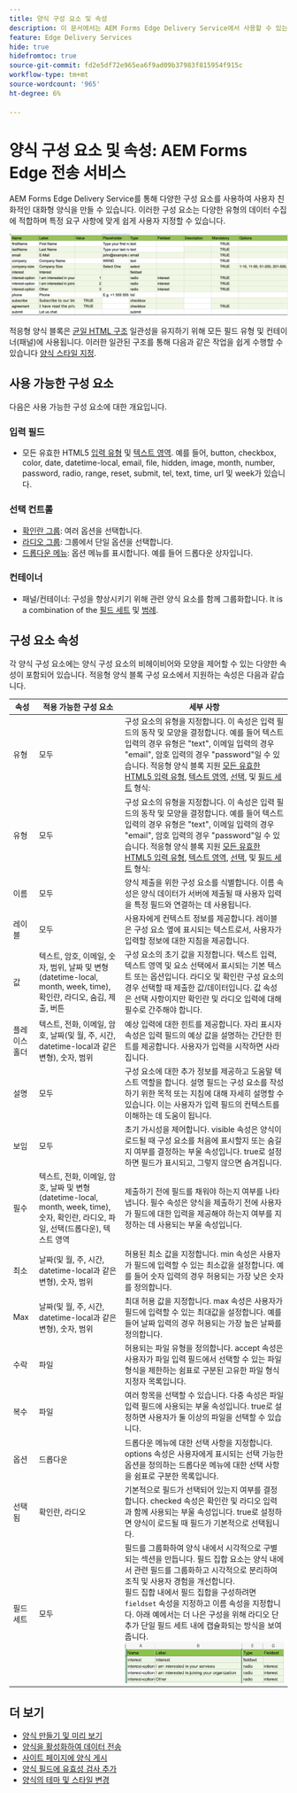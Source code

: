```yaml
---
title: 양식 구성 요소 및 속성
description: 이 문서에서는 AEM Forms Edge Delivery Service에서 사용할 수 있는 양식 구성 요소 및 해당 속성에 대한 개요를 제공합니다.
feature: Edge Delivery Services
hide: true
hidefromtoc: true
source-git-commit: fd2e5df72e965ea6f9ad09b37983f815954f915c
workflow-type: tm+mt
source-wordcount: '965'
ht-degree: 6%

---
```



# 양식 구성 요소 및 속성: AEM Forms Edge 전송 서비스

AEM Forms Edge Delivery Service를 통해 다양한 구성 요소를 사용하여 사용자 친화적인 대화형 양식을 만들 수 있습니다. 이러한 구성 요소는 다양한 유형의 데이터 수집에 적합하며 특정 요구 사항에 맞게 쉽게 사용자 지정할 수 있습니다.


![일부 구성 요소 및 속성이 있는 샘플 스프레드시트](/help/edge/assets/sample-form-in-spreadsheet.png)

적응형 양식 블록은 [균일 HTML 구조](/help/edge/docs/forms/style-theme-forms.md) 일관성을 유지하기 위해 모든 필드 유형 및 컨테이너(패널)에 사용됩니다. 이러한 일관된 구조를 통해 다음과 같은 작업을 쉽게 수행할 수 있습니다 [양식 스타일 지정](/help/edge/docs/forms/style-theme-forms.md).

## 사용 가능한 구성 요소

다음은 사용 가능한 구성 요소에 대한 개요입니다.

### 입력 필드

- 모든 유효한 HTML5 [입력 유형](https://developer.mozilla.org/en-US/docs/Web/HTML/Element/input#input_types) 및 [텍스트 영역](https://developer.mozilla.org/en-US/docs/Web/HTML/Element/textarea). 예를 들어, button, checkbox, color, date, datetime-local, email, file, hidden, image, month, number, password, radio, range, reset, submit, tel, text, time, url 및 week가 있습니다.

### 선택 컨트롤

- [확인란 그룹](https://developer.mozilla.org/en-US/docs/Web/HTML/Element/input/checkbox): 여러 옵션을 선택합니다.
- [라디오 그룹](https://developer.mozilla.org/en-US/docs/Web/HTML/Element/input/radio): 그룹에서 단일 옵션을 선택합니다.
- [드롭다운 메뉴](https://developer.mozilla.org/en-US/docs/Web/HTML/Element/select): 옵션 메뉴를 표시합니다. 예를 들어 드롭다운 상자입니다.

### 컨테이너

- 패널/컨테이너: 구성을 향상시키기 위해 관련 양식 요소를 함께 그룹화합니다. It is a combination of the [필드 세트](https://developer.mozilla.org/en-US/docs/Web/HTML/Element/fieldset) 및 [범례](https://developer.mozilla.org/en-US/docs/Web/HTML/Element/legend).






## 구성 요소 속성

각 양식 구성 요소에는 양식 구성 요소의 비헤이비어와 모양을 제어할 수 있는 다양한 속성이 포함되어 있습니다. 적응형 양식 블록 구성 요소에서 지원하는 속성은 다음과 같습니다.


| 속성 | 적용 가능한 구성 요소 | 세부 사항 |
|--------------|------------------------------|----------------------------------------------------------------------|
| 유형 | 모두 | 구성 요소의 유형을 지정합니다. 이 속성은 입력 필드의 동작 및 모양을 결정합니다. 예를 들어 텍스트 입력의 경우 유형은 &quot;text&quot;, 이메일 입력의 경우 &quot;email&quot;, 암호 입력의 경우 &quot;password&quot;일 수 있습니다. 적응형 양식 블록 지원  <a href="https://developer.mozilla.org/en-US/docs/Web/HTML/Element/input#input_types">모든 유효한 HTML5 입력 유형</a>, <a href="https://developer.mozilla.org/en-US/docs/Web/HTML/Element/textarea">텍스트 영역</a>, <a href="https://developer.mozilla.org/en-US/docs/Web/HTML/Element/select">선택</a>, 및 <a href="https://developer.mozilla.org/en-US/docs/Web/HTML/Element/fieldset">필드 세트</a> 형식: |
| 유형 | 모두 | 구성 요소의 유형을 지정합니다. 이 속성은 입력 필드의 동작 및 모양을 결정합니다. 예를 들어 텍스트 입력의 경우 유형은 &quot;text&quot;, 이메일 입력의 경우 &quot;email&quot;, 암호 입력의 경우 &quot;password&quot;일 수 있습니다. 적응형 양식 블록 지원  <a href="https://developer.mozilla.org/en-US/docs/Web/HTML/Element/input#input_types">모든 유효한 HTML5 입력 유형</a>, <a href="https://developer.mozilla.org/en-US/docs/Web/HTML/Element/textarea">텍스트 영역</a>, <a href="https://developer.mozilla.org/en-US/docs/Web/HTML/Element/select">선택</a>, 및 <a href="https://developer.mozilla.org/en-US/docs/Web/HTML/Element/fieldset">필드 세트</a> 형식: |
| 이름 | 모두 | 양식 제출을 위한 구성 요소를 식별합니다. 이름 속성은 양식 데이터가 서버에 제출될 때 사용자 입력을 특정 필드와 연결하는 데 사용됩니다. |
| 레이블 | 모두 | 사용자에게 컨텍스트 정보를 제공합니다. 레이블은 구성 요소 옆에 표시되는 텍스트로서, 사용자가 입력할 정보에 대한 지침을 제공합니다. |
| 값 | 텍스트, 암호, 이메일, 숫자, 범위, 날짜 및 변형(datetime-local, month, week, time), 확인란, 라디오, 숨김, 제출, 버튼 | 구성 요소의 초기 값을 지정합니다. 텍스트 입력, 텍스트 영역 및 요소 선택에서 표시되는 기본 텍스트 또는 옵션입니다. 라디오 및 확인란 구성 요소의 경우 선택할 때 제출한 값/데이터입니다. 값 속성은 선택 사항이지만 확인란 및 라디오 입력에 대해 필수로 간주해야 합니다. |
| 플레이스홀더 | 텍스트, 전화, 이메일, 암호, 날짜(및 월, 주, 시간, datetime-local과 같은 변형), 숫자, 범위 | 예상 입력에 대한 힌트를 제공합니다. 자리 표시자 속성은 입력 필드의 예상 값을 설명하는 간단한 힌트를 제공합니다. 사용자가 입력을 시작하면 사라집니다. |
| 설명 | 모두 | 구성 요소에 대한 추가 정보를 제공하고 도움말 텍스트 역할을 합니다. 설명 필드는 구성 요소를 작성하기 위한 목적 또는 지침에 대해 자세히 설명할 수 있습니다. 이는 사용자가 입력 필드의 컨텍스트를 이해하는 데 도움이 됩니다. |
| 보임 | 모두 | 초기 가시성을 제어합니다. visible 속성은 양식이 로드될 때 구성 요소를 처음에 표시할지 또는 숨길지 여부를 결정하는 부울 속성입니다. true로 설정하면 필드가 표시되고, 그렇지 않으면 숨겨집니다. |
| 필수 | 텍스트, 전화, 이메일, 암호, 날짜 및 변형(datetime-local, month, week, time), 숫자, 확인란, 라디오, 파일, 선택(드롭다운), 텍스트 영역 | 제출하기 전에 필드를 채워야 하는지 여부를 나타냅니다. 필수 속성은 양식을 제출하기 전에 사용자가 필드에 대한 입력을 제공해야 하는지 여부를 지정하는 데 사용되는 부울 속성입니다. |
| 최소 | 날짜(및 월, 주, 시간, datetime-local과 같은 변형), 숫자, 범위 | 허용된 최소 값을 지정합니다. min 속성은 사용자가 필드에 입력할 수 있는 최소값을 설정합니다. 예를 들어 숫자 입력의 경우 허용되는 가장 낮은 숫자를 정의합니다. |
| Max | 날짜(및 월, 주, 시간, datetime-local과 같은 변형), 숫자, 범위 | 최대 허용 값을 지정합니다. max 속성은 사용자가 필드에 입력할 수 있는 최대값을 설정합니다. 예를 들어 날짜 입력의 경우 허용되는 가장 높은 날짜를 정의합니다. |
| 수락 | 파일 | 허용되는 파일 유형을 정의합니다. accept 속성은 사용자가 파일 입력 필드에서 선택할 수 있는 파일 형식을 제한하는 쉼표로 구분된 고유한 파일 형식 지정자 목록입니다. |
| 복수 | 파일 | 여러 항목을 선택할 수 있습니다. 다중 속성은 파일 입력 필드에 사용되는 부울 속성입니다. true로 설정하면 사용자가 둘 이상의 파일을 선택할 수 있습니다. |
| 옵션 | 드롭다운 | 드롭다운 메뉴에 대한 선택 사항을 지정합니다. options 속성은 사용자에게 표시되는 선택 가능한 옵션을 정의하는 드롭다운 메뉴에 대한 선택 사항을 쉼표로 구분한 목록입니다. |
| 선택됨 | 확인란, 라디오 | 기본적으로 필드가 선택되어 있는지 여부를 결정합니다. checked 속성은 확인란 및 라디오 입력과 함께 사용되는 부울 속성입니다. true로 설정하면 양식이 로드될 때 필드가 기본적으로 선택됩니다. |
| 필드 세트 | 모두 | 필드를 그룹화하여 양식 내에서 시각적으로 구별되는 섹션을 만듭니다. 필드 집합 요소는 양식 내에서 관련 필드를 그룹화하고 시각적으로 분리하여 조직 및 사용자 경험을 개선합니다. </br> 필드 집합 내에서 필드 집합을 구성하려면 `fieldset` 속성을 지정하고 이름 속성을 지정합니다. 아래 예에서는 더 나은 구성을 위해 라디오 단추가 단일 필드 세트 내에 캡슐화되는 방식을 보여 줍니다. ![필드 집합 예](/help/edge/assets/fieldset-example.png) |



<!--

## Supported HTML 5 input types in Adaptive Form Block

The Adaptive Form Block supports a range of HTML 5 input types, and it also seamlessly renders forms created with AEM core components.
Here is the table which outlines how core components correspond to their HTML-5 input types in Edge Delivery:
<table>
 <tbody>
  <tr>
   <td><b>Core Components</b> </td>
   <td><b>HTML 5 input type</b> </td>
   <td><b>Details</b></td>
  </tr>
  <tr>
   <td><a href ="https://experienceleague.adobe.com/docs/experience-manager-core-components/using/adaptive-forms/adaptive-forms-components/form-container.html">Form Container</a></td>
   <td><a href ="https://developer.mozilla.org/en-US/docs/Web/HTML/Element/input#form">form </td>
   <td> Create a form to capture user inputs.
   </td>
  </tr>
  <tr>
   <td><a herf="https://experienceleague.adobe.com/docs/experience-manager-core-components/using/adaptive-forms/adaptive-forms-components/text-input.html">Text Input</a></td>
   <td><a href ="https://developer.mozilla.org/en-US/docs/Web/HTML/Element/input/text">text</a></td>
   <td> Defines a single-line text input field. </td>
  </tr>
  <tr>
   <td><a href = "https://experienceleague.adobe.com/docs/experience-manager-core-components/using/adaptive-forms/adaptive-forms-components/number-input.html">Number Input</a></td>
   <td><a href = "https://developer.mozilla.org/en-US/docs/Web/HTML/Element/input/number">number</a></td>
   <td>Lets user  enter a number input. You can also add built-in validation to reject non-numerical inputs. Lets user  enter a number input. You can also add built-in validation to reject non-numerical inputs. Initially, the input field is displayed as a number input. If a user applies a display pattern, it changes to text to allow the author to apply number formatting, since HTML 5 lacks support for display patterns. However, when the user clicks it, it returns to typing numbers.</td>
  </tr>
  <tr>
   <td><a href ="https://experienceleague.adobe.com/docs/experience-manager-core-components/using/adaptive-forms/adaptive-forms-components/date-picker.html">Date Picker</a></td>
   <td><a href = "https://developer.mozilla.org/en-US/docs/Web/HTML/Element/input/date">date </a></td>
   <td> Create an input field for entering a date. You have the option to input the date either through a text box, which validates the entry, or through a dedicated date picker interface. Initially, the native date input field is displayed. If a user applies a display pattern, it changes to text to allow the user to apply formatting, since HTML 5 lacks support for display patterns. However, when the user clicks it, it returns to typing a date.</td>
  </tr>
  <tr>
   <td><a href ="https://experienceleague.adobe.com/docs/experience-manager-core-components/using/adaptive-forms/adaptive-forms-components/file-attachment.html">File Attachment</a></td>
   <td><a href ="https://developer.mozilla.org/en-US/docs/Web/HTML/Element/input/file">file</a></td>
   <td> Allows user to choose one or more files from the device storage. It supports enhanced file input validations, such as accepted file types, file size restrictions, and minimum/maximum file selection limits. </td>
  </tr>
  <tr>
   <td><a href ="https://experienceleague.adobe.com/docs/experience-manager-core-components/using/adaptive-forms/adaptive-forms-components/drop-down.html"> Dropdown List</a></td>
   <td><a href ="https://developer.mozilla.org/en-US/docs/Web/HTML/Element/select">select</a></td>
   <td> Allows users to select one or more options from a list of predefined options. The options can be of type String, Number, or Boolean.</td>
  </tr>
  <tr>
   <td><a href ="https://experienceleague.adobe.com/docs/experience-manager-core-components/using/adaptive-forms/adaptive-forms-components/checkbox-group.html">Checkbox Group</a></td>
   <td><a href ="https://developer.mozilla.org/en-US/docs/Web/HTML/Element/input/checkbox">multiple checkbox</a></td>
   <td> Allow users to select one or more options from a list. Multiple checkboxes are generated with identical names, each corresponding to an item in the enum. </td>
  </tr>
  <tr>
   <td><a href ="https://experienceleague.adobe.com/docs/experience-manager-core-components/using/adaptive-forms/adaptive-forms-components/radio-button.html">Radio Button Group</td>
   <td><a href ="https://developer.mozilla.org/en-US/docs/Web/HTML/Element/input/radio">multiple radio</a></td>
   <td> Allows a user to select one option from a group of related options. Multiple radio buttons are generated with identical names, each corresponding to an item in the enum.</td>
  </tr>
  <tr>
   <td><a href ="https://experienceleague.adobe.com/docs/experience-manager-core-components/using/adaptive-forms/adaptive-forms-components/button.html">Button</td>
   <td><a href ="https://developer.mozilla.org/en-US/docs/Web/HTML/Element/input/button">button</a></td>
   <td>A UI element that allows users to trigger an action when clicked. </td>
  </tr>
  <tr>
   <td><a href =""https://experienceleague.adobe.com/docs/experience-manager-core-components/using/adaptive-forms/adaptive-forms-components/panel-container.html">Panel</a></td>
   <td><a href ="https://developer.mozilla.org/en-US/docs/Web/HTML/Element/fieldset">fieldset with legend</a></td>
   <td> Group sections within a form, where a nested *legend* element adds a caption for the form.</td>
  </tr>
   <tr>
   <td><a href ="https://experienceleague.adobe.com/docs/experience-manager-core-components/using/adaptive-forms/adaptive-forms-components/wizard.html">Wizard</a></td>
   <td><a href ="https://developer.mozilla.org/en-US/docs/Web/HTML/Element/fieldset">fieldset</a></td>
   <td>Groups related sections within a form. It also controls the arrangement, supporting display options for positioning them at the top or at the left side. </td>
  </tr>
    <tr>
   <td><a href ="https://experienceleague.adobe.com/docs/experience-manager-core-components/using/adaptive-forms/adaptive-forms-components/text.html">Text</a></td>
   <td><a href ="https://developer.mozilla.org/en-US/docs/Web/HTML/Element/p">p</a></td>
   <td>A p tag marks a paragraph. In visual content, paragraphs are chunks of text separated by blank lines or an indented first line</td>
  </tr>
     <tr>
   <td><a href ="https://experienceleague.adobe.com/docs/experience-manager-core-components/using/adaptive-forms/adaptive-forms-components/submit-button.html">Submit button</td>
   <td><a href ="https://developer.mozilla.org/en-US/docs/Web/HTML/Element/input/submit">submit</a></td>
   <td> A UI element that enables users to submit a form to the server upon clicking. If a user adds a submit rule to a button, it functions as the submit button. </td>
  </tr>
     <tr>
   <td><a href = "https://experienceleague.adobe.com/docs/experience-manager-core-components/using/adaptive-forms/adaptive-forms-components/reset-button.html">Reset button</a></td>
   <td><a href ="https://developer.mozilla.org/en-US/docs/Web/HTML/Element/input/reset">reset</a></td>
   <td>A UI element that resets a form upon clicking. If a user adds a reset rule to a button, it functions as the reset button. </td>
  </tr>
    <tr>
   <td><a href ="https://experienceleague.adobe.com/docs/experience-manager-core-components/using/adaptive-forms/adaptive-forms-components/email-input.html">Email Input</td>
   <td><a href ="https://developer.mozilla.org/en-US/docs/Web/HTML/Element/input/email">email</a></td>
   <td> Allows the user to enter and edit an email address. If the user adds the multiple attributes, a list of email addresses can be added or edited.</td>
  </tr>
   <tr>
   <td><a href ="https://experienceleague.adobe.com/docs/experience-manager-core-components/using/adaptive-forms/adaptive-forms-components/telephone-input.html">Telephone Input</a></td>
   <td><a href ="https://developer.mozilla.org/en-US/docs/Web/HTML/Element/input/tel">tel</a></td>
   <td>Allows user to enter and edit a telephone number.</td>
  </tr>
   <tr>
   <td><a href ="https://experienceleague.adobe.com/docs/experience-manager-core-components/using/adaptive-forms/adaptive-forms-components/header.html">Header</td>
   <td><a href = "https://developer.mozilla.org/en-US/docs/Web/HTML/Element/header"> header</a></td>
   <td>It includes introductory content, typically a group of introductory or navigational aids. It is supported outside Form container. </td>
  </tr>
  <tr>
   <td><a href ="https://experienceleague.adobe.com/docs/experience-manager-core-components/using/adaptive-forms/adaptive-forms-components/footer.html">Footer</td>
   <td><a href = "https://developer.mozilla.org/en-US/docs/Web/HTML/Element/footer">footer</a></td>
   <td> Contains information such as copyright data or links to related documents. It is supported outside Form container.</td>
  </tr>
  <tr>
   <td><a href = "https://experienceleague.adobe.com/docs/experience-manager-core-components/using/adaptive-forms/adaptive-forms-components/accordion.html">Accordion<a></td>
   <td><i>Not yet supported in Adaptive Form Block</i></td>
   <td> Allows user to create expandable and collapsible sections in a form. </td>
  </tr>
  <tr>
   <td><a href ="https://experienceleague.adobe.com/docs/experience-manager-core-components/using/adaptive-forms/adaptive-forms-components/horizontal-tabs.html">Horizontal tabs</a></td>
   <td><i>Not yet supported in Adaptive Form Block</i></td>
   <td>Organizes multiple sections of a form into separate tabs which are displayed horizontally.</td>
  </tr>
  <tr>
   <td><a href = "https://experienceleague.adobe.com/docs/experience-manager-core-components/using/adaptive-forms/adaptive-forms-components/image.html">Image</a></td>
   <td><i>Not yet supported in Adaptive Form Block</i></td>
   <td> Allows user to include images in a form.</td>
  </tr><tr>
   <td><a href ="https://experienceleague.adobe.com/docs/experience-manager-core-components/using/adaptive-forms/adaptive-forms-components/title.html">Title</a></td>
   <td><i>Not yet supported in Adaptive Form Block</i></td>
   <td> Refers to the text that appears at the top of the form. </td>
  </tr>
  <tr>
   <td><a href = "https://experienceleague.adobe.com/docs/experience-manager-core-components/using/adaptive-forms/adaptive-forms-components/submit-button.html">Switch</td>
   <td><i>Not yet supported in Adaptive Form Block</i></td>
   <td> A two-state toggle that allows user to select between two states such as enabling or disabling a feature, setting, or functionality.</td>
  </tr>
 </tbody>
</table> -->

## 더 보기

- [양식 만들기 및 미리 보기](/help/edge/docs/forms/create-forms.md)
- [양식을 활성화하여 데이터 전송](/help/edge/docs/forms/submit-forms.md)
- [사이트 페이지에 양식 게시](/help/edge/docs/forms/publish-forms.md)
- [양식 필드에 유효성 검사 추가](/help/edge/docs/forms/validate-forms.md)
- [양식의 테마 및 스타일 변경](/help/edge/docs/forms/style-theme-forms.md)
